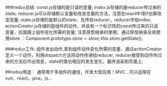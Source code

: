 ###redux总结:
const.js存储的是只读的变量;
index.js存储的是reducer传过来的state;
reducer.js可以存储默认变量和改变变量的方法，注意在react中1到1也算改变变量;
state.js存储的是默认的state，先传给reducer，reducer传给index;
actionCreator.js存储的是组件的动作，并且有一个标识性的const传过来的只读变量，后面跟上组件变化所需的变量;
注意原型继承的使用，通过原型继承全局使用store ：Component.prototype.$store = store;
this.$store.getState();

###redux工作:
组件发出动作,拿到组件动作变化所需的变量，通过actionCreator定义一个动作，利用dispatch方法将动作传递给reducer,
reducer接受到动作传过来的方法后作出改变，state的值也相应的发生变化，最终渲染到页面上;

##redux用途：
通常用于多组件的通信，开发大型应用！MVC...可以运用在vue，react，java，js...